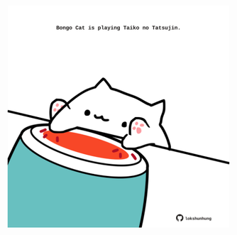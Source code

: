 <!-- built at 12/05/2021, 15:01:51 UTC -->
<p align="center">
  <img width="500" height="500" src="./ReadmeImage.svg">
</p>
